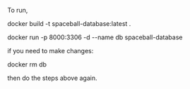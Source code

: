 To run,

docker build -t spaceball-database:latest .

docker run -p 8000:3306 -d --name db spaceball-database

if you need to make changes:

docker rm db

then do the steps above again.